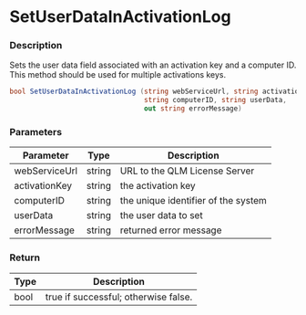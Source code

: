 # SetUserDataInActivationLog

### Description

Sets the user data field associated with an activation key and a computer ID. This method should be used for multiple activations keys.

```csharp
bool SetUserDataInActivationLog (string webServiceUrl, string activationKey, 
                                 string computerID, string userData, 
                                 out string errorMessage)
```

### Parameters

| Parameter     |  Type  | Description                         |
| ------------- | :----: | ----------------------------------- |
| webServiceUrl | string | URL to the QLM License Server       |
| activationKey | string | the activation key                  |
| computerID    | string | the unique identifier of the system |
| userData      | string | the user data to set                |
| errorMessage  | string | returned error message              |

### Return

| Type | Description                          |
| ---- | ------------------------------------ |
| bool | true if successful; otherwise false. |
